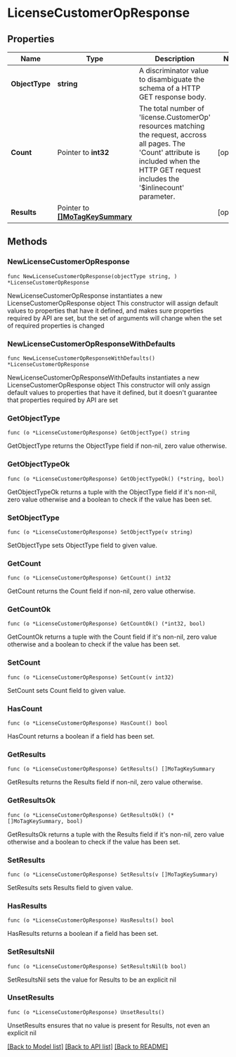 # LicenseCustomerOpResponse

## Properties

Name | Type | Description | Notes
------------ | ------------- | ------------- | -------------
**ObjectType** | **string** | A discriminator value to disambiguate the schema of a HTTP GET response body. | 
**Count** | Pointer to **int32** | The total number of &#39;license.CustomerOp&#39; resources matching the request, accross all pages. The &#39;Count&#39; attribute is included when the HTTP GET request includes the &#39;$inlinecount&#39; parameter. | [optional] 
**Results** | Pointer to [**[]MoTagKeySummary**](MoTagKeySummary.md) |  | [optional] 

## Methods

### NewLicenseCustomerOpResponse

`func NewLicenseCustomerOpResponse(objectType string, ) *LicenseCustomerOpResponse`

NewLicenseCustomerOpResponse instantiates a new LicenseCustomerOpResponse object
This constructor will assign default values to properties that have it defined,
and makes sure properties required by API are set, but the set of arguments
will change when the set of required properties is changed

### NewLicenseCustomerOpResponseWithDefaults

`func NewLicenseCustomerOpResponseWithDefaults() *LicenseCustomerOpResponse`

NewLicenseCustomerOpResponseWithDefaults instantiates a new LicenseCustomerOpResponse object
This constructor will only assign default values to properties that have it defined,
but it doesn't guarantee that properties required by API are set

### GetObjectType

`func (o *LicenseCustomerOpResponse) GetObjectType() string`

GetObjectType returns the ObjectType field if non-nil, zero value otherwise.

### GetObjectTypeOk

`func (o *LicenseCustomerOpResponse) GetObjectTypeOk() (*string, bool)`

GetObjectTypeOk returns a tuple with the ObjectType field if it's non-nil, zero value otherwise
and a boolean to check if the value has been set.

### SetObjectType

`func (o *LicenseCustomerOpResponse) SetObjectType(v string)`

SetObjectType sets ObjectType field to given value.


### GetCount

`func (o *LicenseCustomerOpResponse) GetCount() int32`

GetCount returns the Count field if non-nil, zero value otherwise.

### GetCountOk

`func (o *LicenseCustomerOpResponse) GetCountOk() (*int32, bool)`

GetCountOk returns a tuple with the Count field if it's non-nil, zero value otherwise
and a boolean to check if the value has been set.

### SetCount

`func (o *LicenseCustomerOpResponse) SetCount(v int32)`

SetCount sets Count field to given value.

### HasCount

`func (o *LicenseCustomerOpResponse) HasCount() bool`

HasCount returns a boolean if a field has been set.

### GetResults

`func (o *LicenseCustomerOpResponse) GetResults() []MoTagKeySummary`

GetResults returns the Results field if non-nil, zero value otherwise.

### GetResultsOk

`func (o *LicenseCustomerOpResponse) GetResultsOk() (*[]MoTagKeySummary, bool)`

GetResultsOk returns a tuple with the Results field if it's non-nil, zero value otherwise
and a boolean to check if the value has been set.

### SetResults

`func (o *LicenseCustomerOpResponse) SetResults(v []MoTagKeySummary)`

SetResults sets Results field to given value.

### HasResults

`func (o *LicenseCustomerOpResponse) HasResults() bool`

HasResults returns a boolean if a field has been set.

### SetResultsNil

`func (o *LicenseCustomerOpResponse) SetResultsNil(b bool)`

 SetResultsNil sets the value for Results to be an explicit nil

### UnsetResults
`func (o *LicenseCustomerOpResponse) UnsetResults()`

UnsetResults ensures that no value is present for Results, not even an explicit nil

[[Back to Model list]](../README.md#documentation-for-models) [[Back to API list]](../README.md#documentation-for-api-endpoints) [[Back to README]](../README.md)


